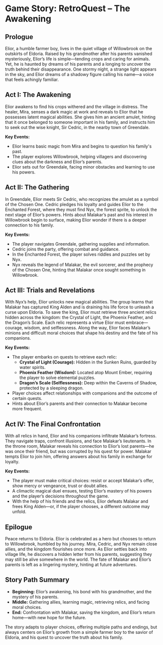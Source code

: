 # Game Story: RetroQuest – The Awakening

## Prologue

Elior, a humble farmer boy, lives in the quiet village of Willowbrook on the outskirts of Eldoria. Raised by his grandmother after his parents vanished mysteriously, Elior’s life is simple—tending crops and caring for animals. Yet, he is haunted by dreams of his parents and a longing to uncover the truth behind their disappearance. One stormy night, a strange light appears in the sky, and Elior dreams of a shadowy figure calling his name—a voice that feels achingly familiar.

## Act I: The Awakening

Elior awakens to find his crops withered and the village in distress. The healer, Mira, senses a dark magic at work and reveals to Elior that he possesses latent magical abilities. She gives him an ancient amulet, hinting that it once belonged to someone important in his family, and instructs him to seek out the wise knight, Sir Cedric, in the nearby town of Greendale.

**Key Events:**

- Elior learns basic magic from Mira and begins to question his family's past.
- The player explores Willowbrook, helping villagers and discovering clues about the darkness and Elior’s parents.
- Elior sets out for Greendale, facing minor obstacles and learning to use his powers.

## Act II: The Gathering

In Greendale, Elior meets Sir Cedric, who recognizes the amulet as a symbol of the Chosen One. Cedric pledges his loyalty and guides Elior to the Enchanted Forest, where they must find Nyx, the forest sprite, to unlock the next stage of Elior’s powers. Hints about Malakar’s past and his interest in Willowbrook begin to surface, making Elior wonder if there is a deeper connection to his family.

**Key Events:**

- The player navigates Greendale, gathering supplies and information.
- Cedric joins the party, offering combat and guidance.
- In the Enchanted Forest, the player solves riddles and puzzles set by Nyx.
- Nyx reveals the legend of Malakar, the evil sorcerer, and the prophecy of the Chosen One, hinting that Malakar once sought something in Willowbrook.

## Act III: Trials and Revelations

With Nyx’s help, Elior unlocks new magical abilities. The group learns that Malakar has captured King Alden and is draining his life force to unleash a curse upon Eldoria. To save the king, Elior must retrieve three ancient relics hidden across the kingdom: the Crystal of Light, the Phoenix Feather, and the Dragon’s Scale. Each relic represents a virtue Elior must embrace—courage, wisdom, and selflessness. Along the way, Elior faces Malakar’s minions and difficult moral choices that shape his destiny and the fate of his companions.

**Key Events:**

- The player embarks on quests to retrieve each relic:
  - **Crystal of Light (Courage):** Hidden in the Sunken Ruins, guarded by water spirits.
  - **Phoenix Feather (Wisdom):** Located atop Mount Ember, requiring the player to solve elemental puzzles.
  - **Dragon’s Scale (Selflessness):** Deep within the Caverns of Shadow, protected by a sleeping dragon.
- Player choices affect relationships with companions and the outcome of certain quests.
- Hints about Elior’s parents and their connection to Malakar become more frequent.

## Act IV: The Final Confrontation

With all relics in hand, Elior and his companions infiltrate Malakar’s fortress. They navigate traps, confront illusions, and face Malakar’s lieutenants. In the throne room, Malakar reveals his connection to Elior’s lost parents—he was once their friend, but was corrupted by his quest for power. Malakar tempts Elior to join him, offering answers about his family in exchange for loyalty.

**Key Events:**

- The player must make critical choices: resist or accept Malakar’s offer, show mercy or vengeance, trust or doubt allies.
- A climactic magical duel ensues, testing Elior’s mastery of his powers and the player’s decisions throughout the game.
- With the help of his friends and the relics, Elior defeats Malakar and frees King Alden—or, if the player chooses, a different outcome may unfold.

## Epilogue

Peace returns to Eldoria. Elior is celebrated as a hero but chooses to return to Willowbrook, humbled by his journey. Mira, Cedric, and Nyx remain close allies, and the kingdom flourishes once more. As Elior settles back into village life, he discovers a hidden letter from his parents, suggesting they may still be alive somewhere in the world. The fate of Malakar and Elior’s parents is left as a lingering mystery, hinting at future adventures.

## Story Path Summary

- **Beginning:** Elior’s awakening, his bond with his grandmother, and the mystery of his parents.
- **Middle:** Gathering allies, learning magic, retrieving relics, and facing moral choices.
- **End:** Confrontation with Malakar, saving the kingdom, and Elior’s return home—with new hope for the future.

The story adapts to player choices, offering multiple paths and endings, but always centers on Elior’s growth from a simple farmer boy to the savior of Eldoria, and his quest to uncover the truth about his family.
